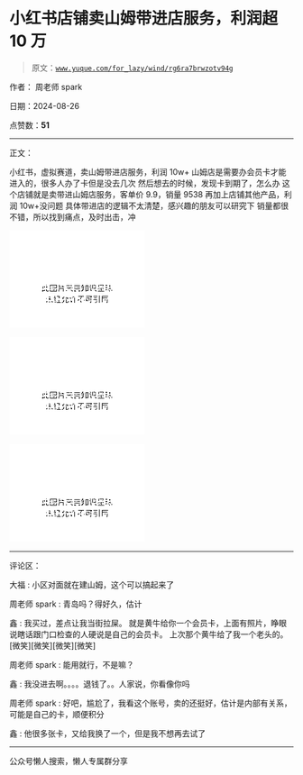 # 小红书店铺卖山姆带进店服务，利润超 10 万

> 原文：[`www.yuque.com/for_lazy/wind/rg6ra7brwzotv94g`](https://www.yuque.com/for_lazy/wind/rg6ra7brwzotv94g)

作者： 周老师 spark

日期：2024-08-26

点赞数：**51**

* * *

正文：

小红书，虚拟赛道，卖山姆带进店服务，利润 10w+ 山姆店是需要办会员卡才能进入的，很多人办了卡但是没去几次 然后想去的时候，发现卡到期了，怎么办
这个店铺就是卖带进山姆店服务，客单价 9.9，销量 9538 再加上店铺其他产品，利润 10w+没问题 具体带进店的逻辑不太清楚，感兴趣的朋友可以研究下
销量都很不错，所以找到痛点，及时出击，冲

![](img/9991f2ac80b33566eab6b50c23fbe76f.png "None")

![](img/07b490cb81d36f24f22eb220d0f273b0.png "None")

![](img/e1b35bea6c7e09a567853dc5f85376a8.png "None")

* * *

评论区：

大福 : 小区对面就在建山姆，这个可以搞起来了

周老师 spark : 青岛吗？得好久，估计

鑫 : 我买过，差点让我当街拉屎。 就是黄牛给你一个会员卡，上面有照片，睁眼说瞎话跟门口检查的人硬说是自己的会员卡。
上次那个黄牛给了我一个老头的。[微笑][微笑][微笑][微笑]

周老师 spark : 能用就行，不是嘛？

鑫 : 我没进去啊。。。。退钱了。。人家说，你看像你吗

周老师 spark : 好吧，尴尬了，我看这个账号，卖的还挺好，估计是内部有关系，可能是自己的卡，顺便积分

鑫 : 他很多张卡，又给我换了一个，但是我不想再去试了

* * *

公众号懒人搜索，懒人专属群分享